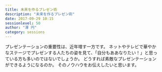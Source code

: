 ```yaml
---
title: 未来を作るプレゼン術
description: "未来を作るプレゼン術"
date: 2017-09-29 10:15
sessionlevel: 50
author: "澤 円"
category: sessions
---
```

プレゼンテーションの重要性は、近年増す一方です。 ネットやテレビで華やかなステージでプレゼンする人たちの姿を見て、「自分もああなりたい！」と思っている方も多いのではないでしょうか。 どうすれば素敵なプレゼンテーションができるようになるのか。 そのノウハウをお伝えしたいと思います。
